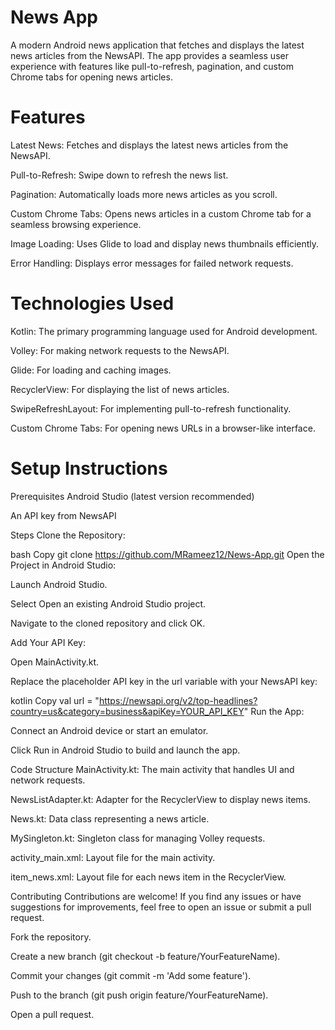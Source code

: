 # News App
A modern Android news application that fetches and displays the latest news articles from the NewsAPI. The app provides a seamless user experience with features like pull-to-refresh, pagination, and custom Chrome tabs for opening news articles.

# Features
Latest News: Fetches and displays the latest news articles from the NewsAPI.

Pull-to-Refresh: Swipe down to refresh the news list.

Pagination: Automatically loads more news articles as you scroll.

Custom Chrome Tabs: Opens news articles in a custom Chrome tab for a seamless browsing experience.

Image Loading: Uses Glide to load and display news thumbnails efficiently.

Error Handling: Displays error messages for failed network requests.

# Technologies Used
Kotlin: The primary programming language used for Android development.

Volley: For making network requests to the NewsAPI.

Glide: For loading and caching images.

RecyclerView: For displaying the list of news articles.

SwipeRefreshLayout: For implementing pull-to-refresh functionality.

Custom Chrome Tabs: For opening news URLs in a browser-like interface.

# Setup Instructions
Prerequisites
Android Studio (latest version recommended)

An API key from NewsAPI

Steps
Clone the Repository:

bash
Copy
git clone https://github.com/MRameez12/News-App.git
Open the Project in Android Studio:

Launch Android Studio.

Select Open an existing Android Studio project.

Navigate to the cloned repository and click OK.

Add Your API Key:

Open MainActivity.kt.

Replace the placeholder API key in the url variable with your NewsAPI key:

kotlin
Copy
val url = "https://newsapi.org/v2/top-headlines?country=us&category=business&apiKey=YOUR_API_KEY"
Run the App:

Connect an Android device or start an emulator.

Click Run in Android Studio to build and launch the app.

Code Structure
MainActivity.kt: The main activity that handles UI and network requests.

NewsListAdapter.kt: Adapter for the RecyclerView to display news items.

News.kt: Data class representing a news article.

MySingleton.kt: Singleton class for managing Volley requests.

activity_main.xml: Layout file for the main activity.

item_news.xml: Layout file for each news item in the RecyclerView.

Contributing
Contributions are welcome! If you find any issues or have suggestions for improvements, feel free to open an issue or submit a pull request.

Fork the repository.

Create a new branch (git checkout -b feature/YourFeatureName).

Commit your changes (git commit -m 'Add some feature').

Push to the branch (git push origin feature/YourFeatureName).

Open a pull request.
